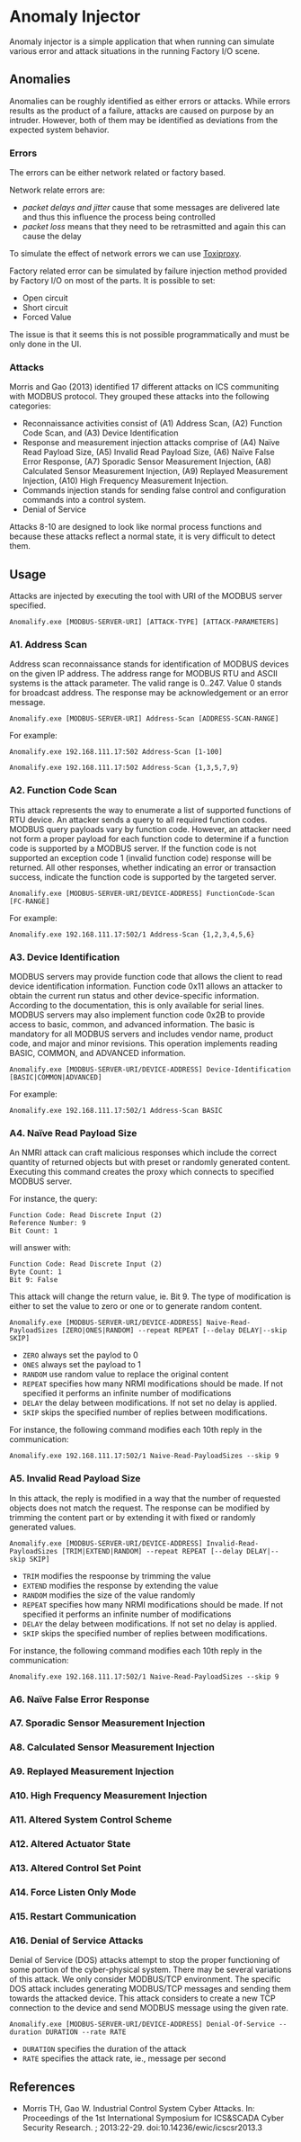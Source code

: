 # Anomaly Injector

Anomaly injector is a simple application that when running can simulate various error and attack situations in the running Factory I/O scene.  

## Anomalies

Anomalies can be roughly identified as either errors or attacks. While errors results as the product of a failure, attacks are caused on purpose by an intruder. However, both of them may be identified as deviations from the expected system behavior.  


### Errors

The errors can be either network related or factory based.

Network relate errors are: 

* *packet delays and jitter* cause that some messages are delivered late and thus this influence the process being controlled 
* *packet loss* means that they need to be retrasmitted and again this can cause the delay

To simulate the effect of network errors we can use [Toxiproxy](https://github.com/shopify/toxiproxy).

Factory related error can be simulated by failure injection method provided by Factory I/O on most of the parts. It is possible to set:

* Open circuit
* Short circuit 
* Forced Value

The issue is that it seems this is not possible programmatically and must be only done in the UI.  

### Attacks

Morris and Gao (2013) identified 17 different attacks on ICS communiting with MODBUS protocol. They grouped these attacks into the following categories:

* Reconnaissance activities consist of (A1) Address Scan, (A2) Function Code Scan, and (A3) Device Identification
* Response and measurement injection attacks comprise of (A4) Naïve Read Payload Size, (A5) Invalid Read Payload Size, (A6)  Naïve False Error Response, 
(A7) Sporadic Sensor Measurement Injection, (A8) Calculated Sensor Measurement Injection, (A9) Replayed Measurement Injection, (A10) High Frequency Measurement Injection. 
* Commands injection stands for sending false control and configuration commands into a control system.
* Denial of Service

Attacks 8-10 are designed to look like normal process functions and because these attacks reflect a normal state, it is very difficult to detect them.

## Usage

Attacks are injected by executing the tool with URI of the MODBUS server specified.

```
Anomalify.exe [MODBUS-SERVER-URI] [ATTACK-TYPE] [ATTACK-PARAMETERS]
```

### A1. Address Scan

Address scan reconnaissance stands for identification of MODBUS devices on the given IP address. The address range for MODBUS RTU and ASCII systems is the attack parameter. The valid range is 0..247. Value 0 stands for broadcast address. The response may be acknowledgement or an error message.

```
Anomalify.exe [MODBUS-SERVER-URI] Address-Scan [ADDRESS-SCAN-RANGE]
```

For example:

```
Anomalify.exe 192.168.111.17:502 Address-Scan [1-100] 
```

```
Anomalify.exe 192.168.111.17:502 Address-Scan {1,3,5,7,9} 
```

### A2. Function Code Scan

This attack represents the way to enumerate a list of supported functions of RTU device. An attacker sends a query to all required function codes. MODBUS query payloads vary by function code. However, an attacker need not form a proper payload for each function code to determine if a function code is supported by a MODBUS server. If the function code is not supported an exception code 1 (invalid function code) response will be returned. All other responses, whether indicating an error or transaction success, indicate the function code is supported by the targeted server.

```
Anomalify.exe [MODBUS-SERVER-URI/DEVICE-ADDRESS] FunctionCode-Scan [FC-RANGE]
```

For example:

```
Anomalify.exe 192.168.111.17:502/1 Address-Scan {1,2,3,4,5,6} 
```

### A3. Device Identification 

MODBUS servers may provide function code that allows the client to read device identification information. Function code 0x11 allows an attacker to obtain the current run status and other device-specific information. According to the documentation, this is only available for serial lines. MODBUS servers may also implement function code 0x2B to provide access to basic, common, and advanced information.  The basic is mandatory for all MODBUS servers and includes vendor name, product code, and major and minor revisions. This operation implements reading BASIC, COMMON, and ADVANCED information. 

```
Anomalify.exe [MODBUS-SERVER-URI/DEVICE-ADDRESS] Device-Identification [BASIC|COMMON|ADVANCED] 
```

For example:

```
Anomalify.exe 192.168.111.17:502/1 Address-Scan BASIC 
```

### A4. Naïve Read Payload Size
An NMRI attack can craft malicious responses which include the correct quantity of returned objects but with preset or randomly generated content.
Executing this command creates the proxy which connects to specified MODBUS server. 

For instance, the query:

```
Function Code: Read Discrete Input (2)
Reference Number: 9
Bit Count: 1
```

will answer with:

```
Function Code: Read Discrete Input (2)
Byte Count: 1
Bit 9: False
```

This attack will change the return value, ie. Bit 9. The type of modification is either to set the value to zero or one or to generate random content.

```
Anomalify.exe [MODBUS-SERVER-URI/DEVICE-ADDRESS] Naive-Read-PayloadSizes [ZERO|ONES|RANDOM] --repeat REPEAT [--delay DELAY|--skip SKIP]
```

* ```ZERO``` always set the paylod to 0
* ```ONES``` always set the payload to 1
* ```RANDOM``` use random value to replace the original content
* ```REPEAT``` specifies how many NRMI modifications should be made. If not specified it performs an infinite number of modifications
* ```DELAY``` the delay between modifications. If not set no delay is applied.
* ```SKIP``` skips the specified number of replies between modifications. 

For instance, the following command modifies each 10th reply in the communication:

```
Anomalify.exe 192.168.111.17:502/1 Naive-Read-PayloadSizes --skip 9
```

### A5. Invalid Read Payload Size

In this attack, the reply is modified in a way that the number of requested objects does not match the request. The response can be modified by trimming the content part or by extending it with fixed or randomly generated values.

```
Anomalify.exe [MODBUS-SERVER-URI/DEVICE-ADDRESS] Invalid-Read-PayloadSizes [TRIM|EXTEND|RANDOM] --repeat REPEAT [--delay DELAY|--skip SKIP]
```

* ```TRIM``` modifies the respoonse by trimming the value
* ```EXTEND``` modifies the response by extending the value
* ```RANDOM``` modifies the size of the value randomly
* ```REPEAT``` specifies how many NRMI modifications should be made. If not specified it performs an infinite number of modifications
* ```DELAY``` the delay between modifications. If not set no delay is applied.
* ```SKIP``` skips the specified number of replies between modifications. 

For instance, the following command modifies each 10th reply in the communication:

```
Anomalify.exe 192.168.111.17:502/1 Naive-Read-PayloadSizes --skip 9
```

### A6.  Naïve False Error Response

### A7. Sporadic Sensor Measurement Injection

### A8. Calculated Sensor Measurement Injection

### A9. Replayed Measurement Injection

### A10. High Frequency Measurement Injection

### A11. Altered System Control Scheme

### A12. Altered Actuator State

### A13. Altered Control Set Point

### A14. Force Listen Only Mode

### A15. Restart Communication

### A16. Denial of Service Attacks

Denial of Service (DOS) attacks attempt to stop the proper functioning of some portion of the cyber-physical system. There may be several variations of this attack. We only consider MODBUS/TCP environment. The specific DOS attack includes generating MODBUS/TCP messages and sending them towards the attacked device. 
This attack considers to create a new TCP connection to the device and send MODBUS message using the given rate.

```
Anomalify.exe [MODBUS-SERVER-URI/DEVICE-ADDRESS] Denial-Of-Service --duration DURATION --rate RATE
```

* ```DURATION``` specifies the duration of the attack 
* ```RATE``` specifies the attack rate, ie., message per second

## References
* Morris TH, Gao W. Industrial Control System Cyber Attacks. In: Proceedings of the 1st International Symposium for ICS&SCADA Cyber Security Research. ; 2013:22-29. doi:10.14236/ewic/icscsr2013.3
